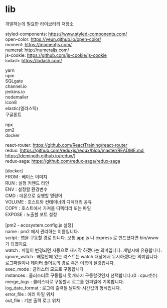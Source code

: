 # lib

개발하는데 필요한 라이브러리 저장소


styled-components: https://www.styled-components.com/  
open-color: https://yeun.github.io/open-color/  
moment: https://momentjs.com/  
numeral: http://numeraljs.com/  
js-cookie: https://github.com/js-cookie/js-cookie  
lodash: https://lodash.com/  

yarn  
npm  
SQLgate  
channel.io  
jenkins.io  
nodemailer  
icon8  
elastic(엘라스틱)  
구글폰트  

npx  
pm2  
docker  

react-router: https://github.com/ReactTraining/react-router  
redux: [https://github.com/reduxjs/redux/blob/master/README.md, https://deminoth.github.io/redux/]  
redux-saga: https://github.com/redux-saga/redux-saga  


[docker]  
FROM : 베이스 이미지  
RUN : 실행 커맨드 라인  
ENV : 설정할 환경변수  
CMD : 데몬으로 실행할 명령어  
VOLUME : 호스트와 컨테이너의 디렉터리 공유  
COPY : 호스트에서 가져올 디렉터리 또는 파일  
EXPOSE : 노출할 포트 설정  

[pm2 - ecosystem.config.js 설정]  
name : pm2 에서 관리하는 이름입니다.  
script : 앱을 구동할 경로 입니다. 보통 app.js 나 express 로 만드셨다면 bin/www 가 되겠지요  
watch : 파일이 변경되면 자동으로 재시작 하겠다는 의미입니다. 개발시에 유용합니다.  
ignore_watch : 배열안에 있는 리스트는 watch 대상에서 무시하겠다는 의미입니다. 로그파일이나 데이터 폴더등의 경로 혹은 이름이 될것입니다.  
exec_mode : 클러스터 모드로 구동합니다  
instances : 클러스터로 구동될시 몇개까지 구동할것인지 선택합니다.(0 : cpu갯수)  
merge_logs : 클러스터로 구동할시 로그를 한파일에 기록합니다.  
log_date_format : 로그에 출력될 날짜와 시간값의 형식입니다.  
error_file : 에러 파일 위치  
out_file : 기본 출력 로그 위치  
